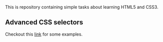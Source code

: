 This is repository containing simple tasks about learning HTML5 and CSS3.

## Advanced CSS selectors

Checkout this [link](https://learn.shayhowe.com/advanced-html-css/complex-selectors/) for some examples.
